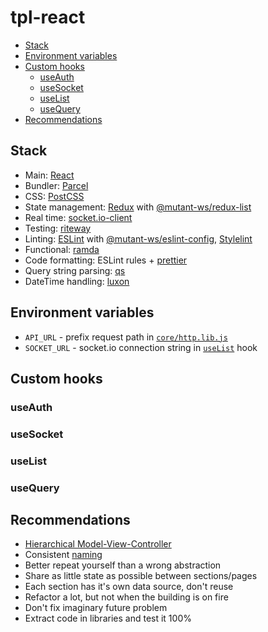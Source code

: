 <!-- markdownlint-disable line-length -->

# tpl-react

<!-- vim-markdown-toc GFM -->

* [Stack](#stack)
* [Environment variables](#environment-variables)
* [Custom hooks](#custom-hooks)
  * [useAuth](#useauth)
  * [useSocket](#usesocket)
  * [useList](#uselist)
  * [useQuery](#usequery)
* [Recommendations](#recommendations)

<!-- vim-markdown-toc -->

## Stack

* Main: [React](https://github.com/facebook/react)
* Bundler: [Parcel](https://github.com/parcel-bundler/parcel)
* CSS: [PostCSS](https://github.com/postcss/postcss)
* State management: [Redux](https://github.com/reduxjs/redux) with [@mutant-ws/redux-list](https://github.com/mutant-ws/redux-list)
* Real time: [socket.io-client](https://github.com/socketio/socket.io-client)
* Testing: [riteway](https://github.com/ericelliott/riteway)
* Linting: [ESLint](https://github.com/eslint/eslint) with [@mutant-ws/eslint-config](https://github.com/mutant-ws/eslint-config), [Stylelint](https://github.com/stylelint/stylelint)
* Functional: [ramda](https://github.com/ramda/ramda)
* Code formatting: ESLint rules + [prettier](https://github.com/prettier/prettier)
* Query string parsing: [qs](https://github.com/ljharb/qs)
* DateTime handling: [luxon](https://github.com/moment/luxon)

## Environment variables

* `API_URL` - prefix request path in [`core/http.lib.js`](src/core/http.lib.js)
* `SOCKET_URL` - socket.io connection string in [`useList`](src/core/use-list.js) hook

## Custom hooks

### useAuth

### useSocket

### useList

### useQuery

## Recommendations

* [Hierarchical Model-View-Controller](https://en.wikipedia.org/wiki/Hierarchical_model%E2%80%93view%E2%80%93controller)
* Consistent [naming](https://www.martinfowler.com/bliki/TwoHardThings.html)
* Better repeat yourself than a wrong abstraction
* Share as little state as possible between sections/pages
* Each section has it's own data source, don't reuse
* Refactor a lot, but not when the building is on fire
* Don't fix imaginary future problem
* Extract code in libraries and test it 100%
